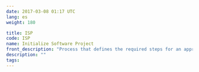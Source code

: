 ```yaml
---
date: 2017-03-08 01:17 UTC
lang: es
weight: 180

title: ISP
code: ISP
name: Initialize Software Project
front_description: "Process that defines the required steps for an appropriate project start up, that includes the work plan elaboration, scope description, risk management, main actors, as well as control and follow up mechanisms."
description: ""
tags:
---
```

